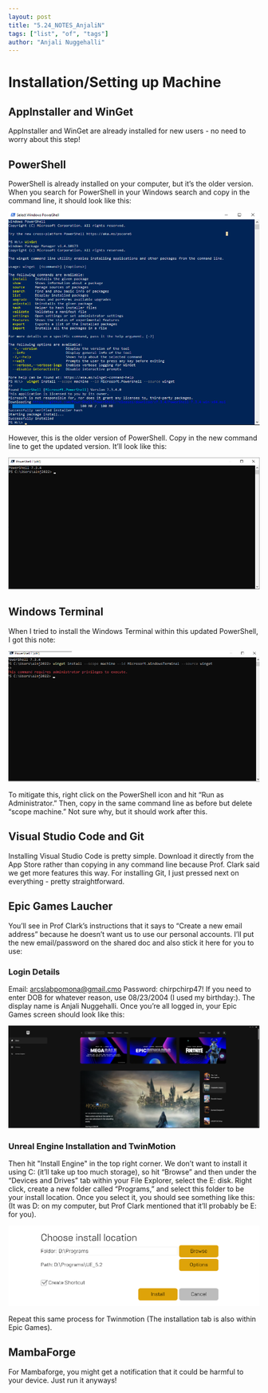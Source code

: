 ```yaml
---
layout: post
title: "5.24_NOTES_AnjaliN"
tags: ["list", "of", "tags"]
author: "Anjali Nuggehalli"
---
```


# Installation/Setting up Machine
## AppInstaller and WinGet
AppInstaller and WinGet are already installed for new users - no need to worry about this step!

## PowerShell
PowerShell is already installed on your computer, but it’s the older version. When you search for PowerShell in your Windows search and copy in the command line, it should look like this:

![Older version of Powershell](/assets/2023-05-24-windows-setup/powershellOLD.png)

However, this is the older version of PowerShell. Copy in the new command line to get the updated version. It’ll look like this:


![Newer version of PowerShell](/assets/2023-05-24-windows-setup/powershellNEW.png)

## Windows Terminal
When I tried to install the Windows Terminal within this updated PowerShell, I got this note:


![Error Message in installing Windows Terminal](/assets/2023-05-24-windows-setup/errormessage.png)

To mitigate this, right click on the PowerShell icon and hit “Run as Administrator.” Then, copy in the same command line as before but delete “scope machine.” Not sure why, but it should work after this.

## Visual Studio Code and Git
Installing Visual Studio Code is pretty simple. Download it directly from the App Store rather than copying in any command line because Prof. Clark said we get more features this way. For installing Git, I just pressed next on everything - pretty straightforward.

## Epic Games Laucher
You’ll see in Prof Clark’s instructions that it says to “Create a new email address” because he doesn’t want us to use our personal accounts. I’ll put the new email/password on the shared doc and also stick it here for you to use:
### Login Details
Email: arcslabpomona@gmail.cmo
Password: chirpchirp47!
If you need to enter DOB for whatever reason, use 08/23/2004 (I used my birthday:). The display name is Anjali Nuggehalli. Once you’re all logged in, your Epic Games screen should look like this:


![Epic Games Launcher](/assets/2023-05-24-windows-setup/epicgames.png)

### Unreal Engine Installation and TwinMotion
Then hit "Install Engine" in the top right corner. We don’t want to install it using C: (it’ll take up too much storage), so hit “Browse” and then under the “Devices and Drives” tab within your File Explorer, select the E: disk. Right click, create a new folder called “Programs,” and select this folder to be your install location. Once you select it, you should see something like this: (It was D: on my computer, but Prof Clark mentioned that it’ll probably be E: for you).


![Installing Unreal Engine](/assets/2023-05-24-windows-setup/unrealengine.png)

Repeat this same process for Twinmotion (The installation tab is also within Epic Games). 

## MambaForge
For Mambaforge, you might get a notification that it could be harmful to your device. Just run it anyways!


